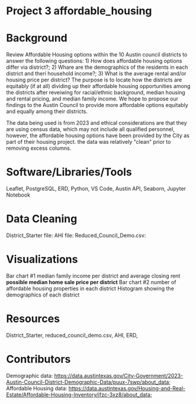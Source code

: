 # Project 3 affordable_housing

# Background
Review Affordable Housing options within the 10 Austin council districts to answer the following questions: 1) How does affordable housing options differ via district?; 2) Whare are the demographics of the residents in each district and theri household income?; 3) What is the average rental and/or housing price per district? The purpose is to locate how the districts are equitably (if at all) dividing up their affordable housing opportunities among the districts after reveiwing for racial/ethnic background, median housing and rental pricing, and median family income. We hope to propose our findings to the Austin Council to provide more affordable options equitably and equally among their districts. 

The data being used is from 2023 and ethical considerations are that they are using census data, which may not include all qualified personnel, however, the affordable housing options have been provided by the City as part of their housing project. the data was relatively "clean" prior to removing excess columns. 

# Software/Libraries/Tools
Leaflet, PostgreSQL, ERD, Python, VS Code, Austin API, Seaborn, Jupyter Notebook

# Data Cleaning
District_Starter file:
AHI file: 
Reduced_Council_Demo.csv:

# Visualizations
Bar chart #1 median family income per district and average closing rent
**possible median home sale price per district**
Bar chart #2 number of affordable housing properties in each district 
Histogram showing the demographics of each district

# Resources
District_Starter, reduced_council_demo.csv, AHI, ERD, 

# Contributors
Demographic data: https://data.austintexas.gov/City-Government/2023-Austin-Council-District-Demographic-Data/puux-7swp/about_data; Affordable Housing data: https://data.austintexas.gov/Housing-and-Real-Estate/Affordable-Housing-Inventory/ifzc-3xz8/about_data;

